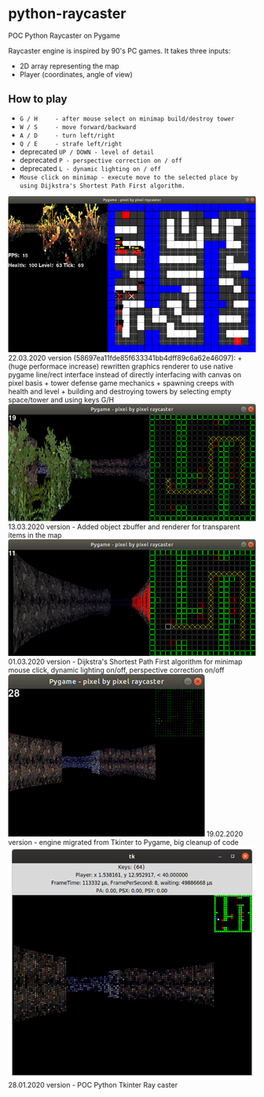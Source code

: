 # python-raycaster
POC Python Raycaster on Pygame

Raycaster engine is inspired by 90's PC games. It takes three inputs: 
* 2D array representing the map 
* Player (coordinates, angle of view)

## How to play
* `G / H     - after mouse select on minimap build/destroy tower`
* `W / S     - move forward/backward`
* `A / D     - turn left/right`
* `Q / E     - strafe left/right`
* deprecated `UP / DOWN - level of detail`
* deprecated `P - perspective correction on / off`
* deprecated `L - dynamic lighting on / off`
* `Mouse click on minimap - execute move to the selected place by using Dijkstra's Shortest Path First algorithm.`

<img alt="Description" src="https://github.com/PavelVavruska/python-raycaster/blob/master/raycaster_20200322.png">
22.03.2020 version (58697ea11fde85f633341bb4dff89c6a62e46097):
 + (huge performace increase) rewritten graphics renderer to use native pygame line/rect interface instead of directly interfacing with canvas on pixel basis
 + tower defense game mechanics
 + spawning creeps with health and level
 + building and destroying towers by selecting empty space/tower and using keys G/H


<img alt="Description" src="https://github.com/PavelVavruska/python-raycaster/blob/master/raycaster_20200313.png">
13.03.2020 version - Added object zbuffer and renderer for transparent items in the map


<img alt="Description" src="https://github.com/PavelVavruska/python-raycaster/blob/master/raycaster_20200301.png">
01.03.2020 version - Dijkstra's Shortest Path First algorithm for minimap mouse click, dynamic lighting on/off, perspective correction on/off


<img alt="Description" src="https://github.com/PavelVavruska/python-raycaster/blob/master/raycaster_20200219.png">
19.02.2020 version - engine migrated from Tkinter to Pygame, big cleanup of code


<img alt="Description" src="https://github.com/PavelVavruska/python-raycaster/blob/master/raycaster_20200128.png">
28.01.2020 version - POC Python Tkinter Ray caster
